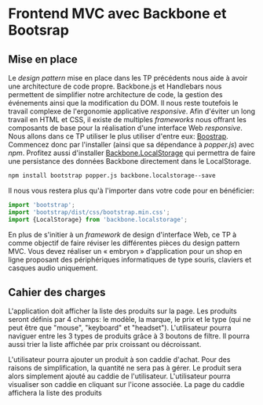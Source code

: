 # Frontend MVC avec Backbone et Bootsrap

  

## Mise en place

Le *design pattern* mise en place dans les TP précédents nous aide à avoir une architecture de code propre. Backbone.js et Handlebars nous permettent de simplifier notre architecture de code, la gestion des événements ainsi que la modification du DOM.   Il nous reste toutefois le travail complexe de l'ergonomie applicative *responsive*. Afin d'éviter un long travail en HTML et CSS, il existe de multiples *frameworks* nous offrant les composants de base pour la réalisation d'une interface Web *responsive*. Nous allons dans ce TP utiliser le plus utiliser d'entre eux: [Boostrap](https://getbootstrap.com/). Commencez donc par l'installer (ainsi que sa dépendance à *popper.js*) avec *npm*. Profitez aussi d'installer [Backbone.LocalStorage](https://github.com/jeromegn/Backbone.localStorage) qui permettra de faire une persistance des données Backbone directement dans le LocalStorage.

```bash
npm install bootstrap popper.js backbone.localstorage--save
```
Il nous vous restera plus qu'à l'importer dans votre code pour en bénéficier:

```js
import 'bootstrap';
import 'bootstrap/dist/css/bootstrap.min.css';
import {LocalStorage} from 'backbone.localstorage';
```
En plus de s'initier à un *framework* de design d'interface Web, ce TP à comme objectif de faire réviser les différentes pièces du design pattern MVC. Vous devez réaliser un « embryon » d’application pour un shop en ligne proposant des périphériques informatiques de type souris, claviers et casques audio uniquement. 

## Cahier des charges

L'application doit  afficher la liste des produits sur la page. Les produits seront définis par 4 champs: le modèle, la marque, le prix et le type (qui ne peut être que "mouse", "keyboard" et "headset"). L'utilisateur pourra naviguer entre les 3 types de produits grâce à 3 boutons de filtre. Il pourra aussi trier la liste affichée par prix croissant ou décroissant. 

L'utilisateur pourra ajouter un produit à son caddie d'achat. Pour des raisons de simplification, la quantité ne sera pas à gérer. Le produit sera alors simplement ajouté au caddie de l'utilisateur.   L'utilisateur pourra visualiser son caddie en cliquant sur l'icone associée. La page du caddie affichera la liste des produits




<!--stackedit_data:
eyJoaXN0b3J5IjpbMTgyMDE3OTA1MSwtMTk4NTAxMDc2Nyw5MT
Q4MDM5MDMsMTE4Mjg1NzU2OV19
-->